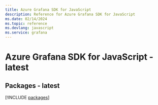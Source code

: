 ```yaml
---
title: Azure Grafana SDK for JavaScript
description: Reference for Azure Grafana SDK for JavaScript
ms.date: 02/14/2024
ms.topic: reference
ms.devlang: javascript
ms.service: grafana
---
```

# Azure Grafana SDK for JavaScript - latest
## Packages - latest
[!INCLUDE [packages](grafana-index.md)]